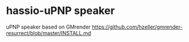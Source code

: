 # hassio-uPNP speaker

uPNP speaker based on GMrender https://github.com/hzeller/gmrender-resurrect/blob/master/INSTALL.md
